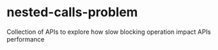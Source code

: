 # nested-calls-problem
Collection of APIs to explore how slow blocking operation impact APIs performance
